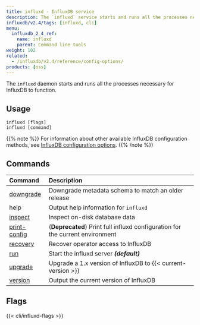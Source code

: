 ```yaml
---
title: influxd - InfluxDB service
description: The `influxd` service starts and runs all the processes necessary for InfluxDB to function.
influxdb/v2.4/tags: [influxd, cli]
menu:
  influxdb_2_4_ref:
    name: influxd
    parent: Command line tools
weight: 102
related:
  - /influxdb/v2.4/reference/config-options/
products: [oss]
---
```


The `influxd` daemon starts and runs all the processes necessary for InfluxDB to function.

## Usage

```
influxd [flags]
influxd [command]
```

{{% note %}}
For information about other available InfluxDB configuration methods, see
[InfluxDB configuration options](/influxdb/v2.4/reference/config-options/).
{{% /note %}}

## Commands

| Command                                                            | Description                                                  |
| :----------------------------------------------------------------- | :----------------------------------------------------------- |
| [downgrade](/influxdb/v2.4/reference/cli/influxd/downgrade/)       | Downgrade metadata schema to match an older release          |
| help                                                               | Output help information for `influxd`                        |
| [inspect](/influxdb/v2.4/reference/cli/influxd/inspect/)           | Inspect on-disk database data                                |
| [print-config](/influxdb/v2.4/reference/cli/influxd/print-config/) | (**Deprecated**) Print full influxd configuration for the current environment |
| [recovery](/influxdb/v2.4/reference/cli/influxd/recovery/)         | Recover operator access to InfluxDB                          |
| [run](/influxdb/v2.4/reference/cli/influxd/run/)                   | Start the influxd server _**(default)**_                     |
| [upgrade](/influxdb/v2.4/reference/cli/influxd/upgrade/)           | Upgrade a 1.x version of InfluxDB to {{< current-version >}} |
| [version](/influxdb/v2.4/reference/cli/influxd/version/)           | Output the current version of InfluxDB                       |

## Flags

<!-- Influxd flags are maintained in data/influxd_flags.yml -->
{{< cli/influxd-flags >}}

